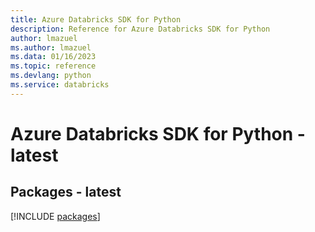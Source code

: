 ```yaml
---
title: Azure Databricks SDK for Python
description: Reference for Azure Databricks SDK for Python
author: lmazuel
ms.author: lmazuel
ms.data: 01/16/2023
ms.topic: reference
ms.devlang: python
ms.service: databricks
---
```

# Azure Databricks SDK for Python - latest
## Packages - latest
[!INCLUDE [packages](databricks-index.md)]